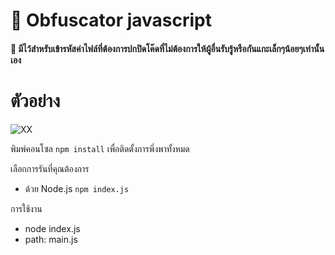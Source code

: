 # 👻 Obfuscator javascript

#### 🤡 มีไว้สำหรับเข้ารหัสค่าไฟล์ที่ต้องการปกปิดโค๊ดที่ไม่ต้องการให้ผู้อื่นรับรู้หรือกันแกะเล็กๆน้อยๆเท่านั้นเอง

# ตัวอย่าง
![XX](https://cdn.discordapp.com/attachments/901560603104124969/988870023022018681/Screenshot_2022-06-21_111532.png)


พิมพ์คอนโซล `npm install` เพื่อติดตั้งการพึ่งพาทั้งหมด

เลือกการรันที่คุณต้องการ
- ด้วย Node.js `npm index.js`



การใช้งาน
- node index.js
- path: main.js
